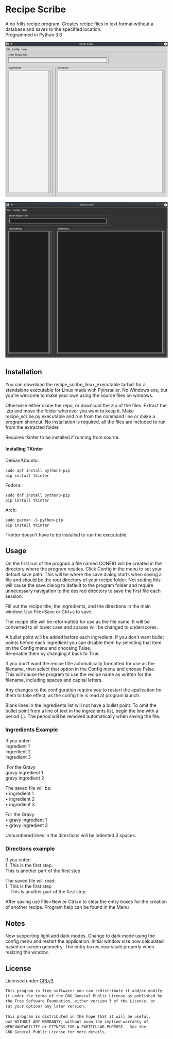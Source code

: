 # Recipe Scribe
A no frills recipe program. Creates recipe files in text format without a database and saves to the specified location.  
Programmed in Python 3.6

![Screenshot](/screenshot/rc_main_window.png?raw=true "Screenshot")

![Screenshot](/screenshot/rc_dark_mode.png?raw=true "Dark mode screenshot")

## Installation

You can download the recipe_scribe_linux_executable tarball for a standalone executable for Linux made with Pyinstaller.
No Windows exe, but you're welcome to make your own using the source files on windows.

Otherwise either clone the repo, or download the zip of the files.
Extract the .zip and move the folder wherever you want to keep it. Make recipe_scribe.py executable and run from the 
command line or make a program shortcut.
No installation is required, all the files are included to run from the extracted folder.

Requires tkinter to be installed if running from source.

#### Installing TKinter
Debian/Ubuntu:
```
sudo apt install python3-pip
pip install tkinter
```
Fedora:
```
sudo dnf install python3-pip
pip install tkinter
```
Arch:
```
sudo pacman -S python-pip
pip install tkinter
```

Tkinter doesn't have to be installed to run the executable.
 
## Usage

On the first run of the program a file named CONFIG will be created in the directory where the program resides.
Click Config in the menu to set your default save path. This will be where the save dialog starts when saving a file and 
should be the root directory of your recipe folder. 
Not setting this will cause the save dialog to default to the program folder and require unnecessary navigation to
the desired directory to save the first file each session.

Fill out the recipe title, the ingredients, and the directions in the main window.
Use File>Save or Ctrl+s to save. 

The recipe title will be reformatted for use as the file name. It will be converted to all lower case and spaces will be 
changed to underscores.

A bullet point will be added before each ingredient.
If you don't want bullet points before each ingredient you can disable them by 
selecting that item on the Config menu and choosing False.  
Re-enable them by changing it back to True. 

If you don't want the recipe title automatically formatted for use as the filename,
then select that option in the Config menu and choose False.  
This will cause the program to use the recipe name as written for the filename, 
including spaces and capital letters.

Any changes to the configuration require you to restart the application
for them to take effect, as the config file is read at program launch.

Blank lines in the ingredients list will not have a bullet point.
To omit the bullet point from a line of text in the ingredients list, begin the line with a period (.).
The period will be removed automatically when saving the file.

### Ingredients Example
If you enter:  
ingredient 1  
ingredient 2  
ingredient 3  

.For the Gravy  
gravy ingredient 1  
gravy ingredient 2  

The saved file will be:  
• ingredient 1  
• ingredient 2  
• ingredient 3  

For the Gravy  
• gravy ingredient 1  
• gravy ingredient 2  

Unnumbered lines in the directions will be indented 3 spaces.

### Directions example
If you enter:  
    1. This is the first step.<br>
    This is another part of the first step  

The saved file will read:  
    1. This is the first step<br>
    &nbsp;&nbsp;&nbsp;&nbsp;This is another part of the first step  
   

After saving use File>New or Ctrl+n to clear the entry boxes for the creation of another recipe.
Program help can be found in the Menu

## Notes
Now supporting light and dark modes. Change to dark mode using the config menu and restart the application.
Initial window size now calculated based on screen geometry.
The entry boxes now scale properly when resizing the window.

## License

Licensed under [GPLv3](https://www.gnu.org/licenses/gpl-3.0.en.html)

    This program is free software: you can redistribute it and/or modify
    it under the terms of the GNU General Public License as published by
    the Free Software Foundation, either version 3 of the License, or
    (at your option) any later version.

    This program is distributed in the hope that it will be useful,
    but WITHOUT ANY WARRANTY; without even the implied warranty of
    MERCHANTABILITY or FITNESS FOR A PARTICULAR PURPOSE.  See the
    GNU General Public License for more details.
